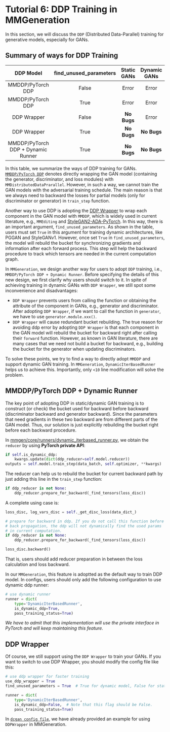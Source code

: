 # Tutorial 6: DDP Training in MMGeneration

In this section, we will discuss the `DDP` (Distributed Data-Parallel) training for generative models, especially for GANs.

## Summary of ways for DDP Training

|             DDP Model              | find_unused_parameters | Static GANs | Dynamic GANs |
| :--------------------------------: | :--------------------: | :---------: | :----------: |
|         MMDDP/PyTorch DDP          |         False          |    Error    |    Error     |
|         MMDDP/PyTorch DDP          |          True          |    Error    |    Error     |
|            DDP Wrapper             |         False          | **No Bugs** |    Error     |
|            DDP Wrapper             |          True          | **No Bugs** | **No Bugs**  |
| MMDDP/PyTorch DDP + Dynamic Runner |          True          | **No Bugs** | **No Bugs**  |

In this table, we summarize the ways of DDP training for GANs. [`MMDDP/PyTorch DDP`](https://github.com/open-mmlab/mmcv/blob/master/mmcv/parallel/distributed.py) denotes directly wrapping the GAN model (containing the generator, discriminator, and loss modules) with `MMDistributedDataPrarallel`. However, in such a way, we cannot train the GAN models with the adversarial training schedule. The main reason is that we always need to backward the losses for partial models (only for discriminator or generator) in `train_step` function.

Another way to use DDP is adopting the [DDP Wrapper](https://github.com/open-mmlab/mmgeneration/tree/master/mmgen/core/ddp_wrapper.py) to wrap each component in the GAN model with `MMDDP`, which is widely used in current literature, e.g., `MMEditing` and [StyleGAN2-ADA-PyTorch](https://github.com/NVlabs/stylegan2-ada-pytorch). In this way, there is an important argument, `find_unused_parameters`. As shown in the table, users must set `True` in this argument for training dynamic architectures, like PGGAN and StyleGANv1. However, once set `True` in `find_unused_parameters`, the model will rebuild the bucket for synchronizing gradients and information after each forward process. This step will help the backward procedure to track which tensors are needed in the current computation graph.

In `MMGeneration`, we design another way for users to adopt `DDP` training, i.e., `MMDDP/PyTorch DDP + Dynamic Runner`. Before specifying the details of this new design, we first clarify why users should switch to it. In spite of achieving training in dynamic GANs with `DDP Wrapper`, we still spot some inconvenience and disadvantages:

- `DDP Wrapper` prevents users from calling the function or obtaining the attribute of the component in GANs, e.g., generator and discriminator. After adopting `DDP Wrapper`, if we want to call the function in `generator`, we have to use `generator.module.xxx()`.
- `DDP Wrapper` will cause redundant bucket rebuilding. The true reason for avoiding ddp error by adopting `DDP Wrapper` is that each component in the GAN model will rebuild the bucket for backward right after calling their `forward` function. However, as known in GAN literature, there are many cases that we need not build a bucket for backward, e.g., building the bucket for the generator when updating discriminators.

To solve these points, we try to find a way to directly adopt `MMDDP` and support dynamic GAN training. In `MMGeneration`, `DynamicIterBasedRunner` helps us to achieve this. Importantly, only `<10` line modification will solve the problem.

## MMDDP/PyTorch DDP + Dynamic Runner

The key point of adopting DDP in static/dynamic GAN training is to construct (or check) the bucket used for backward before backward (discriminator backward and generator backward). Since the parameters that need gradients in these two backward are from different parts of the GAN model. Thus, our solution is just explicitly rebuilding the bucket right before each backward procedure.

In [mmgen/core/runners/dynamic_iterbased_runner.py](https://github.com/open-mmlab/mmgeneration/tree/master/mmgen/core/runners/dynamic_iterbased_runner.py), we obtain the `reducer` by using **PyTorch private API**:

```python
if self.is_dynamic_ddp:
    kwargs.update(dict(ddp_reducer=self.model.reducer))
outputs = self.model.train_step(data_batch, self.optimizer, **kwargs)
```

The reducer can help us to rebuild the bucket for current backward path by just adding this line in the `train_step` function:

```python
if ddp_reducer is not None:
    ddp_reducer.prepare_for_backward(_find_tensors(loss_disc))
```

A complete using case is:

```python
loss_disc, log_vars_disc = self._get_disc_loss(data_dict_)

# prepare for backward in ddp. If you do not call this function before
# back propagation, the ddp will not dynamically find the used params
# in current computation.
if ddp_reducer is not None:
    ddp_reducer.prepare_for_backward(_find_tensors(loss_disc))

loss_disc.backward()
```

That is, users should add reducer preparation in between the loss calculation and loss backward.

In our `MMGeneration`, this feature is adoptted as the default way to train DDP model. In configs, users should only add the following configuration to use dynamic ddp runner:

```python
# use dynamic runner
runner = dict(
    type='DynamicIterBasedRunner',
    is_dynamic_ddp=True,
    pass_training_status=True)
```

*We have to admit that this implementation will use the private interface in PyTorch and will keep maintaining this feature.*

## DDP Wrapper

Of course, we still support using the `DDP Wrapper` to train your GANs. If you want to switch to use DDP Wrapper, you should modify the config file like this:

```python
# use ddp wrapper for faster training
use_ddp_wrapper = True
find_unused_parameters = True  # True for dynamic model, False for static model

runner = dict(
    type='DynamicIterBasedRunner',
    is_dynamic_ddp=False,  # Note that this flag should be False.
    pass_training_status=True)
```

In [`dcgan config file`](https://github.com/open-mmlab/mmgeneration/tree/master/configs/dcgan/dcgan_1xb128-300kiters_celeba-cropped-64.py), we have already provided an example for using `DDPWrapper` in MMGeneration.
